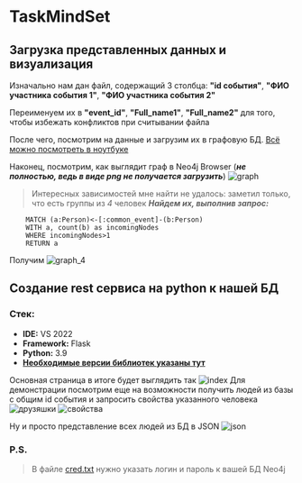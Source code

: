 # TaskMindSet
## Загрузка представленных данных и визуализация
Изначально нам дан файл, содержащий 3 столбца: **"id события"**, **"ФИО участника события 1"**, **"ФИО участника события 2"**

Переименуем их в **"event_id"**, **"Full_name1"**, **"Full_name2"** для того, чтобы избежать конфликтов при считывании файла

После чего, посмотрим на данные и загрузим их в графовую БД. [Всё можно посмотреть в ноутбуке](https://colab.research.google.com/drive/149Q3hjCVU8AvaaLj5CVHISFW_JNj0tnT#scrollTo=137e444c)

Наконец, посмотрим, как выглядит граф в Neo4j Browser (***не полностью, ведь в виде png не получается загрузить***) ![graph](https://user-images.githubusercontent.com/74057520/222198640-18d008a0-9da9-46b4-8a65-0b409a363755.png)

>Интересных зависимостей мне найти не удалось: заметил только, что есть группы из *4* человек
***Найдем их, выполнив запрос:***
```Cypher
    MATCH (a:Person)<-[:common_event]-(b:Person)
    WITH a, count(b) as incomingNodes
    WHERE incomingNodes>1
    RETURN a
```
Получим
![graph_4](https://user-images.githubusercontent.com/74057520/222200446-19f4e03b-a87d-428f-9302-43b760a3a465.png)
## Создание rest сервиса на python к нашей БД
### Стек:
+ **IDE:** VS 2022
+ **Framework:** Flask
+ **Python:** 3.9
+ **[Необходимые версии библиотек указаны тут](https://github.com/Qinnna/TaskMindSet/blob/master/requirements.txt)**

Основная страница в итоге будет выглядить так ![index](https://user-images.githubusercontent.com/74057520/222203959-a1560297-11ce-440f-9c1b-c819c11f6a00.png)
Для демонстрации посмотрим еще на возможности получить людей из базы с общим id события и запросить свойства указанного человека![друзяшки](https://user-images.githubusercontent.com/74057520/222204841-a1be3015-c840-49fd-beee-14c88dbd15b7.png)
![свойства](https://user-images.githubusercontent.com/74057520/222204874-e8445b83-922b-42b0-a646-af2e518d733e.png)

Ну и просто представление всех людей из БД в JSON ![json](https://user-images.githubusercontent.com/74057520/222205029-089c9c31-49cb-4661-86dc-f89aca0c266e.png)


### P.S.
>В файле [cred.txt](https://github.com/Qinnna/TaskMindSet/blob/master/cred.txt) нужно указать логин и пароль к вашей БД Neo4j
